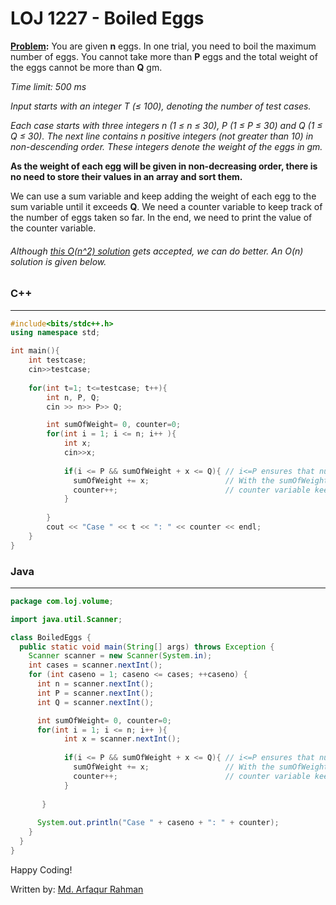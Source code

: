 # LOJ 1227 - Boiled Eggs

**[Problem](http://lightoj.com/volume_showproblem.php?problem=1227):** You are given **n** eggs. In one trial, you need to boil the maximum number of eggs. You cannot take more than **P** eggs and the total weight of the eggs cannot be more than **Q** gm.

_Time limit: 500 ms_

_Input starts with an integer T (≤ 100), denoting the number of test cases._

_Each case starts with three integers n (1 ≤ n ≤ 30), P (1 ≤ P ≤ 30) and Q (1 ≤ Q ≤ 30). The next line contains n positive integers (not greater than 10) in non-descending order. These integers denote the weight of the eggs in gm._

**As the weight of each egg will be given in non-decreasing order, there is no need to store their values in an array and sort them.** 

We can use a sum variable and keep adding the weight of each egg to the sum variable until it exceeds **Q**. We need a counter variable to keep track of the number of eggs taken so far.
In the end, we need to print the value of the counter variable.

###### Although [this O(n^2) solution]( https://github.com/Arfaqur-Rahman/cp/blob/master/LightOJ/1227%20-%20Boiled%20Eggs.cpp ) gets accepted, we can do better. An O(n) solution is given below.

### C++
-----
```c++
#include<bits/stdc++.h>
using namespace std;

int main(){
    int testcase; 
    cin>>testcase;
    
    for(int t=1; t<=testcase; t++){
        int n, P, Q; 
        cin >> n>> P>> Q;

        int sumOfWeight= 0, counter=0;
        for(int i = 1; i <= n; i++ ){
            int x; 
            cin>>x;
            
            if(i <= P && sumOfWeight + x <= Q){ // i<=P ensures that number of eggs never exceeds P. sumOfWeight+x<=Q ensures that total weight of eggs never exceeds Q
              sumOfWeight += x;                 // With the sumOfWeight variable, we are keeping track of the total weight of the eggs
              counter++;                        // counter variable keeps track of the number of eggs
            }
            
        }
        cout << "Case " << t << ": " << counter << endl;
    }
}
```

### Java
-----
```java
package com.loj.volume;

import java.util.Scanner;

class BoiledEggs {
  public static void main(String[] args) throws Exception {
    Scanner scanner = new Scanner(System.in);
    int cases = scanner.nextInt();
    for (int caseno = 1; caseno <= cases; ++caseno) {
      int n = scanner.nextInt();
      int P = scanner.nextInt();
      int Q = scanner.nextInt();

      int sumOfWeight= 0, counter=0;
      for(int i = 1; i <= n; i++ ){
            int x = scanner.nextInt();
            
            if(i <= P && sumOfWeight + x <= Q){ // i<=P ensures that number of eggs never exceeds P. sumOfWeight+x<=Q ensures that total weight of eggs never exceeds Q
              sumOfWeight += x;                 // With the sumOfWeight variable, we are keeping track of the total weight of the eggs
              counter++;                        // counter variable keeps track of the number of eggs
            }
            
       }
      
      System.out.println("Case " + caseno + ": " + counter);
    }
  }
}
```
Happy Coding!

Written by: [Md. Arfaqur Rahman](https://www.facebook.com/arfaqur.rahman.31/)
